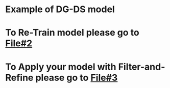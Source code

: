 # Example of DG-DS model

# To Re-Train model please go to [File#2](https://github.com/mrpeerat/SEFR_CUT/blob/master/Notebooks/2.Train_DS_model.ipynb)

# To Apply your model with Filter-and-Refine please go to [File#3](https://github.com/mrpeerat/SEFR_CUT/blob/master/Notebooks/3.Stacked%20Model%20Example.ipynb)
